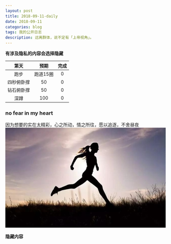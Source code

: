 ```yaml
---
layout: post
title: 2018-09-11-daily
date: 2018-09-11
categories: blog
tags: 我的公开日志
description: 远离群体，说不定有「上帝视角」。
---
```

**有涉及隐私的内容会选择隐藏**  

|第天|预期|完成|
|:----:|:----:|:----:|
|跑步|跑道15圈|0|
|四秒俯卧撑|50|0|
|钻石俯卧撑|50|0|
|深蹲|100|0|

### no fear in my heart
因为想要的实在太精彩，心之所动，情之所往，愿以追逐，不舍昼夜  
![img](/img/pic/日志34跑步1.png)  



**隐藏内容**  
<!-- ### 现阶段我该做的事   -->  
<!-- 备课的问题 -->  
<!-- 教学教案+教学设计 -->   
<!-- 在淘宝买教师资格证资料题目 -->  
<!-- 每天看视频+PPT，记视频+PPT，背视频+PPT，刷题目 -->  
<!-- 我的普通话很迫切的需要解决 -->  

